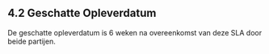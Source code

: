 ## 4.2 Geschatte Opleverdatum

De geschatte opleverdatum is 6 weken na overeenkomst van deze SLA door beide partijen.

